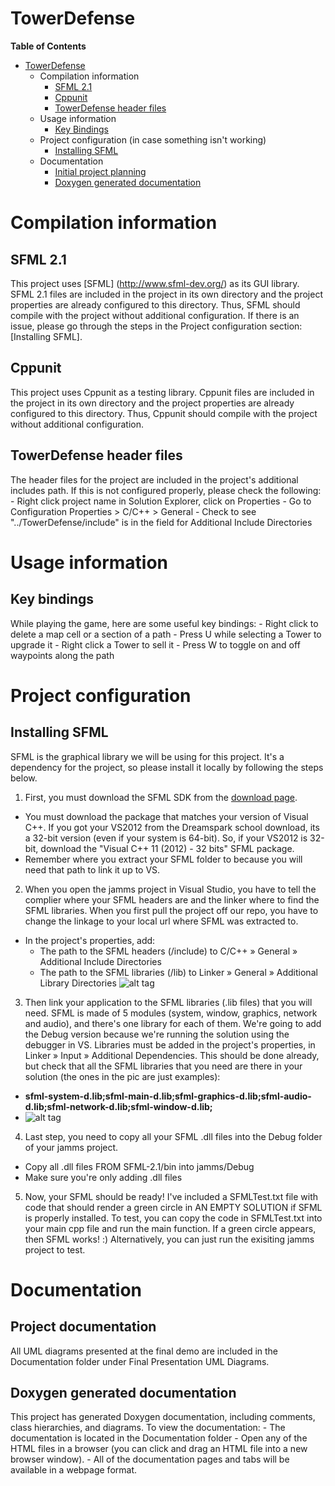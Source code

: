 TowerDefense
=====

**Table of Contents** 

- [TowerDefense](#user-content-TowerDefense)
  - Compilation information
	- [SFML 2.1](#user-content-sfml-2.1)
	- [Cppunit](#user-content-cppunit)
	- [TowerDefense header files](#user-content-tower-defense-header-files)
  - Usage information
  	- [Key Bindings](#user-content-key-bindings)
  - Project configuration (in case something isn't working)
	- [Installing SFML](#user-content-installing-sfml)
  - Documentation
	- [Initial project planning](#user-content-initial-project-planning)
	- [Doxygen generated documentation](#user-content-doxygen-generated-documentation)

# Compilation information
## SFML 2.1
This project uses [SFML] (http://www.sfml-dev.org/) as its GUI library. SFML 2.1 files are included in the project in its own directory and the project properties are already configured to this directory. Thus, SFML should compile with the project without additional configuration. If there is an issue, please go through the steps in the Project configuration section: [Installing SFML].   

## Cppunit
This project uses Cppunit as a testing library. Cppunit files are included in the project in its own directory and the project properties are already configured to this directory. Thus, Cppunit should compile with the project without additional configuration.

## TowerDefense header files
The header files for the project are included in the project's additional includes path. If this is not configured properly, please check the following:
	- Right click project name in Solution Explorer, click on Properties
	- Go to Configuration Properties > C/C++ > General
	- Check to see "../TowerDefense/include" is in the field for Additional Include Directories

#  Usage information
## Key bindings
While playing the game, here are some useful key bindings:
	- Right click to delete a map cell or a section of a path
	- Press U while selecting a Tower to upgrade it
	- Right click a Tower to sell it
	- Press W to toggle on and off waypoints along the path

# Project configuration
## Installing SFML
SFML is the graphical library we will be using for this project. It's a dependency for the project, so please install it locally by following the steps below. 

1. First, you must download the SFML SDK from the [download page](http://sfml-dev.org/download/sfml/2.1/).
  - You must download the package that matches your version of Visual C++. If you got your VS2012 from the Dreamspark school download, its a 32-bit version (even if your system is 64-bit). So, if your VS2012 is 32-bit, download the "Visual C++ 11 (2012) - 32 bits" SFML package.
  - Remember where you extract your SFML folder to because you will need that path to link it up to VS.

2. When you open the jamms project in Visual Studio, you have to tell the complier where your SFML headers are and the linker where to find the SFML libraries. When you first pull the project off our repo, you have to change the linkage to your local url where SFML was extracted to.
  - In the project's properties, add:
    - The path to the SFML headers (<sfml-install-path>/include) to C/C++ » General » Additional Include Directories
    - The path to the SFML libraries (<sfml-install-path>/lib) to Linker » General » Additional Library Directories
  ![alt tag](http://sfml-dev.org/tutorials/2.1/images/start-vc-paths.png)

3. Then link your application to the SFML libraries (.lib files) that you will need. SFML is made of 5 modules (system, window, graphics, network and audio), and there's one library for each of them. We're going to add the Debug version because we're running the solution using the debugger in VS. Libraries must be added in the project's properties, in Linker » Input » Additional Dependencies. This should be done already, but check that all the SFML libraries that you need are there in your solution (the ones in the pic are just examples):
  - **sfml-system-d.lib;sfml-main-d.lib;sfml-graphics-d.lib;sfml-audio-d.lib;sfml-network-d.lib;sfml-window-d.lib;**
  - ![alt tag](http://sfml-dev.org/tutorials/2.1/images/start-vc-link-libs.png)

4. Last step, you need to copy all your SFML .dll files into the Debug folder of your jamms project.
  - Copy all .dll files FROM SFML-2.1/bin into jamms/Debug
  - Make sure you're only adding .dll files

5. Now, your SFML should be ready! I've included a SFMLTest.txt file with code that should render a green circle in AN EMPTY SOLUTION if SFML is properly installed. To test, you can copy the code in SFMLTest.txt into your main cpp file and run the main function. If a green circle appears, then SFML works! :) Alternatively, you can just run the exisiting jamms project to test.

# Documentation
## Project documentation
All UML diagrams presented at the final demo are included in the Documentation folder under Final Presentation UML Diagrams.

## Doxygen generated documentation
This project has generated Doxygen documentation, including comments, class hierarchies, and diagrams.
To view the documentation:
	- The documentation is located in the Documentation folder
	- Open any of the HTML files in a browser (you can click and drag an HTML file into a new browser window).
	- All of the documentation pages and tabs will be available in a webpage format.


